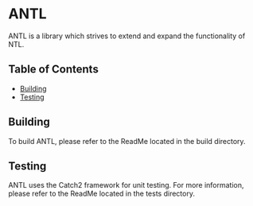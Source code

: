 # ANTL

ANTL is a library which strives to extend and expand the functionality of NTL.

## Table of Contents

  - [Building](#Building)
  - [Testing](#Testing)

## Building

To build ANTL, please refer to the ReadMe located in the build directory.

## Testing

ANTL uses the Catch2 framework for unit testing. For more information, please refer to the ReadMe located in the tests directory.
